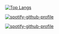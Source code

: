 [![Top Langs](https://github-readme-stats.vercel.app/api/top-langs/?username=hayden-droid&langs_count=30)](https://github.com/hayden-droid)



[![spotify-github-profile](https://spotify-github-profile.vercel.app/api/view?uid=98v86tpk8p29dwl938ncv5fhe&cover_image=true&theme=default)](https://github.com/kittinan/spotify-github-profile)


[![spotify-github-profile](https://spotify-github-profile.vercel.app/api/view?uid=98v86tpk8p29dwl938ncv5fhe&cover_image=true&theme=default)](https://github.com/kittinan/spotify-github-profile)
